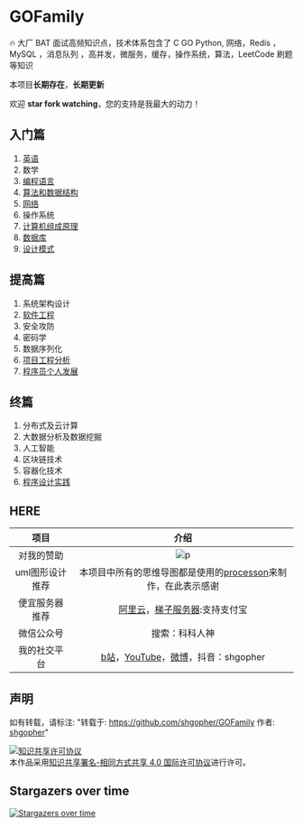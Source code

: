 # GOFamily
🔥 大厂 BAT 面试高频知识点，技术体系包含了 C GO Python, 网络，Redis ，MySQL ，消息队列 ，高并发，微服务，缓存，操作系统，算法，LeetCode 刷题等知识

本项目**长期存在**，**长期更新**

欢迎 **star fork watching**，您的支持是我最大的动力！

## 入门篇
1. [英语](./入门篇/英语)
2. 数学
3. [编程语言](./入门篇/编程语言)
4. [算法和数据结构](./入门篇/算法)
5. [网络](./入门篇/网络)
6. 操作系统
7. [计算机组成原理](./入门篇/组成原理)
8. [数据库](./入门篇/数据库)
9. [设计模式](./入门篇/设计模式)

## 提高篇
1. 系统架构设计
2. [软件工程](./提高篇/软件工程)
3. 安全攻防
4. 密码学
5. 数据序列化
6. [项目工程分析](./提高篇/项目工程分析)
7. [程序员个人发展](./提高篇/程序员个人发展)

## 终篇
1. 分布式及云计算
2. 大数据分析及数据挖掘
3. 人工智能
4. 区块链技术
5. 容器化技术
6. [程序设计实践](./终篇/程序设计实践)

## HERE
|项目|介绍|
|:---:|:---:|
|对我的赞助|![p](https://raw.githubusercontent.com/basicExploration/Demos/master/donate.png)|
|uml图形设计推荐|本项目中所有的思维导图都是使用的[processon](https://www.processon.com/i/5dd7b050e4b06b336e47bbda)来制作，在此表示感谢|
|便宜服务器推荐|[阿里云](https://www.aliyun.com/minisite/goods?userCode=ol87kpmz)，[梯子服务器](https://app.cloudcone.com/?ref=2525):支持支付宝|
|微信公众号|搜索：科科人神|
|我的社交平台|[b站](https://space.bilibili.com/478621088)，[YouTube](https://www.youtube.com/channel/UCM_-pFgD_HZDGD0yxfzguRQ?view_as=subscriber)，[微博](https://weibo.com/imgoogege)，抖音：shgopher|

## 声明
如有转载，请标注: "转载于: https://github.com/shgopher/GOFamily  作者: [shgopher](https://shgopher.github.io)"

<a rel="license" href="http://creativecommons.org/licenses/by-sa/4.0/"><img alt="知识共享许可协议" style="border-width:0" src="https://i.creativecommons.org/l/by-sa/4.0/88x31.png" /></a><br />本作品采用<a rel="license" href="http://creativecommons.org/licenses/by-sa/4.0/">知识共享署名-相同方式共享 4.0 国际许可协议</a>进行许可。
## Stargazers over time

[![Stargazers over time](https://starchart.cc/googege/GOFamily.svg)](https://starchart.cc/googege/GOFamily)
